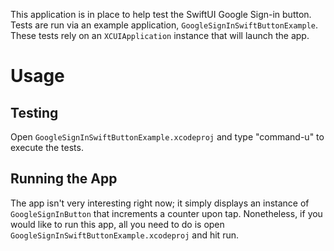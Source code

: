 This application is in place to help test the SwiftUI Google Sign-in button.
Tests are run via an example application, `GoogleSignInSwiftButtonExample`.
These tests rely on an `XCUIApplication` instance that will launch the app.

# Usage

## Testing

Open `GoogleSignInSwiftButtonExample.xcodeproj` and type "command-u" to
execute the tests.

## Running the App

The app isn't very interesting right now; it simply displays an instance of
`GoogleSignInButton` that increments a counter upon tap.
Nonetheless, if you would like to run this app, all you need to do is open
`GoogleSignInSwiftButtonExample.xcodeproj` and hit run.

